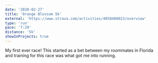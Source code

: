 ```yaml
---
date: '2020-02-27'
title: 'Orange Blossom 5k'
external: 'https://www.strava.com/activities/4858408023/overview'
type: 'run'
pace: '7:29'
distance: '5k'
showInProjects: true
---
```


My first ever race! This started as a bet between my roommates in Florida and training for this race was what got me into running.

